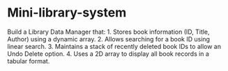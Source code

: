 # Mini-library-system
Build a Library Data Manager that: 1. Stores book information (ID, Title, Author) using a dynamic array. 2. Allows searching for a book ID using linear search. 3. Maintains a stack of recently deleted book IDs to allow an Undo Delete option. 4. Uses a 2D array to display all book records in a tabular format. 
